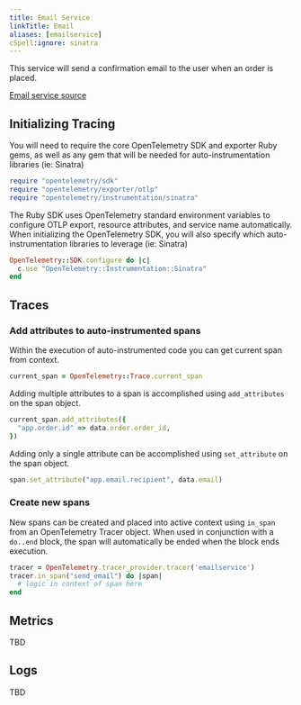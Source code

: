 ```yaml
---
title: Email Service
linkTitle: Email
aliases: [emailservice]
cSpell:ignore: sinatra
---
```


This service will send a confirmation email to the user when an order is placed.

[Email service source](https://github.com/open-telemetry/opentelemetry-demo/blob/main/src/email/)

## Initializing Tracing

You will need to require the core OpenTelemetry SDK and exporter Ruby gems, as
well as any gem that will be needed for auto-instrumentation libraries (ie:
Sinatra)

```ruby
require "opentelemetry/sdk"
require "opentelemetry/exporter/otlp"
require "opentelemetry/instrumentation/sinatra"
```

The Ruby SDK uses OpenTelemetry standard environment variables to configure OTLP
export, resource attributes, and service name automatically. When initializing
the OpenTelemetry SDK, you will also specify which auto-instrumentation
libraries to leverage (ie: Sinatra)

```ruby
OpenTelemetry::SDK.configure do |c|
  c.use "OpenTelemetry::Instrumentation::Sinatra"
end
```

## Traces

### Add attributes to auto-instrumented spans

Within the execution of auto-instrumented code you can get current span from
context.

```ruby
current_span = OpenTelemetry::Trace.current_span
```

Adding multiple attributes to a span is accomplished using `add_attributes` on
the span object.

```ruby
current_span.add_attributes({
  "app.order.id" => data.order.order_id,
})
```

Adding only a single attribute can be accomplished using `set_attribute` on the
span object.

```ruby
span.set_attribute("app.email.recipient", data.email)
```

### Create new spans

New spans can be created and placed into active context using `in_span` from an
OpenTelemetry Tracer object. When used in conjunction with a `do..end` block,
the span will automatically be ended when the block ends execution.

```ruby
tracer = OpenTelemetry.tracer_provider.tracer('emailservice')
tracer.in_span("send_email") do |span|
  # logic in context of span here
end
```

## Metrics

TBD

## Logs

TBD
